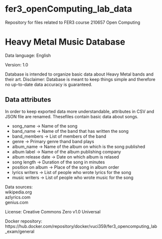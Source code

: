 # fer3_openComputing_lab_data
Repository for files related to FER3 course 210657 Open Computing
<h1>Heavy Metal Music Database</h1>
<p>Data language: English</p>
<p>Version: 1.0</p>
<p>
  Database is intended to organize basic data about Heavy Metal bands and their art.
  Disclaimer: Database is meant to keep things simple and therefore no up-to-date data accuracy is guaranteed.
</p>
<h2>Data attributes</h2>
<p>In order to keep exported data more understandable, attributes in CSV and JSON file are renamed. Thesefiles contain basic data about songs.</p>
<ul>
  <li>song_name -> Name of the song</li>
  <li>band_name -> Name of the band that has written the song</li>
  <li>band_members -> List of members of the band</li>
  <li>genre -> Primary genre thand band plays</li>
  <li>album_name -> Name of the album on which is the song published</li>
  <li>album label -> Name of the album publishing company</li>
  <li>album release date -> Date on which album is relased</li>
  <li>song length -> Duration of the song in minutes</li>
  <li>position on album -> Place of the song in album order</li>
  <li>lyrics writers -> List of people who wrote lyrics for the song</li>
  <li>music writers -> List of people who wrote music for the song</li>
</ul>
<p>Data sources: <br/> wikipedia.org <br/> azlyrics.com <br/> genius.com </p>
<p>License: Creative Commons Zero v1.0 Universal</p>
<p>Docker repository: https://hub.docker.com/repository/docker/vuci359/fer3_opencomputing_lab_exam/general</p>
